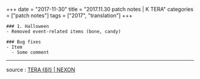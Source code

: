 +++
date = "2017-11-30"
title = "2017.11.30 patch notes | K TERA"
categories = ["patch notes"]
tags = ["2017", "translation"]
+++

```
### 1. Halloween
- Removed event-related items (bone, candy)

### Bug fixes
- Item
  - Some comment
```

----

source : [TERA 테라 | NEXON](http://tera.nexon.com/news/update/view.aspx?n4articlesn=308)
